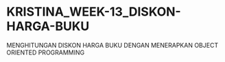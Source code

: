 # KRISTINA_WEEK-13_DISKON-HARGA-BUKU
MENGHITUNGAN DISKON HARGA BUKU DENGAN MENERAPKAN OBJECT ORIENTED PROGRAMMING
